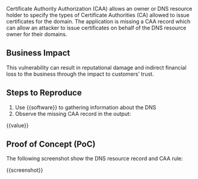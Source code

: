 Certificate Authority Authorization (CAA) allows an owner or DNS resource holder to specify the types of Certificate Authorities (CA) allowed to issue certificates for the domain. The application is missing a CAA record which can allow an attacker to issue certificates on behalf of the DNS resource owner for their domains.

## Business Impact

This vulnerability can result in reputational damage and indirect financial loss to the business through the impact to customers’ trust.

## Steps to Reproduce

1. Use {{software}} to gathering information about the DNS
1. Observe the missing CAA record in the output:

{{value}}

## Proof of Concept (PoC)

The following screenshot show the DNS resource record and CAA rule:

{{screenshot}}

